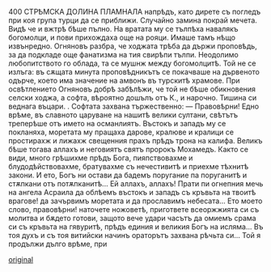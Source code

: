 ﻿400	СТРѢМСКА ДОЛИНА ПЛАМНАЛА
напрѣдъ, като дирете съ погледъ при коя група турци да се приближи. Случайно замина покрай мечета. Видѣ че и вжтрѣ бѣше пълно. На вратата му се тълпѣха навалякъ богомолци, и пови прихождаха още на рояци. Имаше тамъ нѣщо извънредно. Огняновъ разбра, че ходжата трѣба да държи проповѣдь, за да подкладе още фанатизма на тия свирѣпи тълпи. Неодолимо любопитството го облада, та се мушнж между богомолцитѣ. Той не се излъга: въ сѫщата минута проповѣдникътъ се покачваше на дървеното одърче, което има значение на амвонъ въ турскитѣ храмове. При освѣтлението Огняновъ добрѣ забѣлѣжи, че той не бѣше обикновения селски ходжа, а софта, вѣроятно дошълъ отъ К., и нарочно.
Тишина си веднага въцари.
. Софтата захвана тържественно:
— Правовѣрни! Едно врѣме, въ славното царуване на нашитѣ велики султани, свѣтътъ треперѣше отъ името на османлиятъ. Въстокъ и западъ му се покланяха, моретата му пращаха дарове, кралюве и кралици се простирахж и лижахж свещенния прахъ прѣдъ трона на калифа. Великъ бѣше тогава аллахъ и неговиятъ святъ пророкъ Мохамедъ. Както се види, много грѣшихме прѣдъ Бога, пияпствовахме и блудодѣйствовахме, братувахме съ нечестивитѣ и приехме тѣхнитѣ закони. И ето, Богъ ни остави да бадемъ поругание па поруганитѣ и стѫпкани отъ потѫпканитѣ... Ей аллахъ, аллахъ! Прати пи огнепния мечь на ангела Асраила да облѣемъ въстокъ и западъ съ кръвьта на твоитѣ врагове! да зачървимъ моретата и да прославимъ небесата... Ето моето слово, правовѣрни! наточете ножоветѣ, пригответе всеоржжията си съ молитва и бѫдето готови, защото вече удари часътъ да омиемъ срама си съ кръвьта на гявуритѣ, прѣдъ единия и великия Богъ на исляма...
Въ тоя духъ и съ тоя витийски начинъ ораторътъ захвана рѣчьта си... Той я продължи дълго врѣме, при

[original](images/447.jpg)